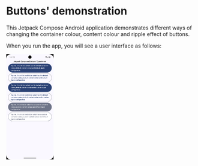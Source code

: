 # Buttons' demonstration

This Jetpack Compose Android application demonstrates different ways of changing
the container colour, content colour and ripple effect of buttons.

When you run the app, you will see a user interface as follows:

<img src="Screenshot.png" alt="Screenshot of application" width=25%>
